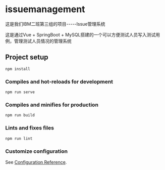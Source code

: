 # issuemanagement

这是我们IBM二班第三组的项目-----Issue管理系统

这是通过Vue + SpringBoot + MySQL搭建的一个可以方便测试人员写入测试用例，管理测试人员情况的管理系统


## Project setup
```
npm install
```

### Compiles and hot-reloads for development
```
npm run serve
```

### Compiles and minifies for production
```
npm run build
```

### Lints and fixes files
```
npm run lint
```

### Customize configuration
See [Configuration Reference](https://cli.vuejs.org/config/).
